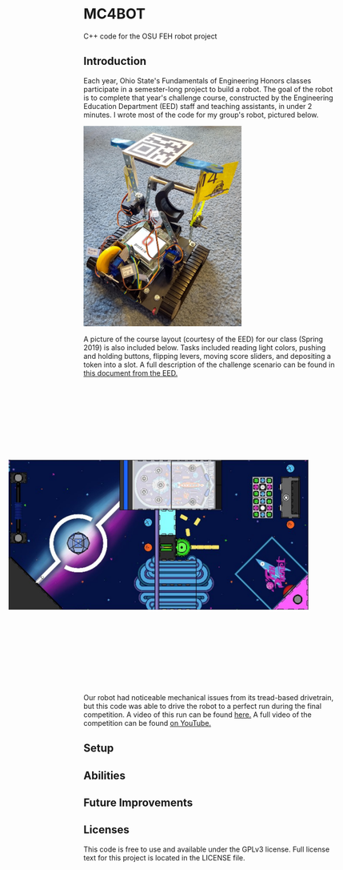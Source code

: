 # MC4BOT
C++ code for the OSU FEH robot project

## Introduction

Each year, Ohio State's Fundamentals of Engineering Honors classes participate in a semester-long project to build a robot. The goal of the robot is to complete that year's challenge course, constructed by the Engineering Education Department (EED) staff and teaching assistants, in under 2 minutes. I wrote most of the code for my group's robot, pictured below.

<img src="images/M4-Robot.jpg" height="400" alt="Team M4 Robot Picture" >

A picture of the course layout (courtesy of the EED) for our class (Spring 2019) is also included below. Tasks included reading light colors, pushing and holding buttons, flipping levers, moving score sliders, and depositing a token into a slot. A full description of the challenge scenario can be found in [this document from the EED.](https://osu.app.box.com/s/zog158rufpkat23gt6ziwpx3r4wr000b)

<img src="images/Arcade-Course-CAD-2019.jpg" height="600" style="transform:rotate(270deg);" alt="Course Layout Design" >

Our robot had noticeable mechanical issues from its tread-based drivetrain, but this code was able to drive the robot to a perfect run during the final competition. A video of this run can be found [here.](https://youtu.be/jPylJhgtDp8?t=7669) A full video of the competition can be found [on YouTube.](https://youtu.be/jPylJhgtDp8)

## Setup

## Abilities

## Future Improvements

## Licenses
This code is free to use and available under the GPLv3 license. Full license text for this project is located in the LICENSE file.